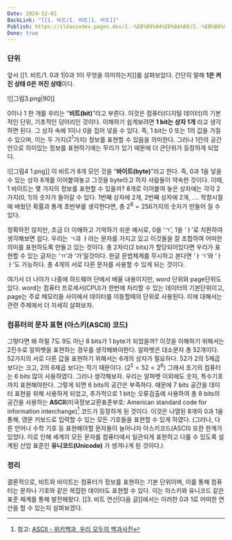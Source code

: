 ```yaml
---
Date: 2024-12-02
BackLink: "[[1. 비트/1. 비트|1. 비트]]"
Publish: https://ildanindev.pages.dev/1.-%EB%B9%84%ED%8A%B8/2.-%EB%B9%84%ED%8A%B8(bit)
Done: true
---
```

### 단위
앞서 [[1. 비트/1. 0과 1|0과 1이 무엇을 의미하는지]]를 살펴보았다. 간단히 말해 **1은 켜진 상태 0은 꺼진 상태**이다.



![[그림3.png|90]]

0이나 1 한 개를 우리는 “**비트(bit)**”라고 부른다. 이것은 컴퓨터(디지털 데이터)의 기본적인 단위, 기초적인 덩어리인 것이다. 이해하기 쉽게보려면 **1 bit는 상자 1개** 라고 생각하면 된다. 그 상자 속에 1이나 0을 집어 넣을 수 있다. 즉, 1 bit는 0 또는 1의 값을 가질 수 있으며, 이는 두 가지($2^1$가지) 정보를 표현할 수 있음을 의미한다. 그러나 1칸의 공간 만으로 의미있는 정보를 표현하기에는 무리가 있기 때문에 더 큰단위가 등장하게 되었다.



![[그림4 1.png]]
이 비트가 8개 모인 것을 “**바이트(byte)**”라고 한다. 즉, 0과 1을 넣을 수 있는 상자 8개를 이어붙여놓고 그것을 byte라고 하자 사람들이 약속한 것이다. 이때, 1 바이트는 몇 가지의 정보를 표현할 수 있을까? 8개로 이어붙여 놓은 상자에는 각각 2가지(0, 1)의 숫자가 들어갈 수 있다. 1번째 상자에 2개, 2번째 상자에 2개, …. 학창시절에 배웠던 확률과 통계 초반부를 생각한다면, 총 $2^8 = 256$가지의 숫자가 만들어 질 수 있다.

정확하진 않지만, 조금 더 이해하고 기억하기 쉬운 예시로, 0을 ‘ㄱ’, 1을 ‘ㅏ’로 치환하여 생각해보면 쉽다. 우리는 ㄱ과 ㅏ라는 문자를 가지고 있고 이것들을 잘 조합하여 어떠한 의미를 표현하도록 만들고 있는 것이다. 총 2자리(2 bits)가 할당되어있다면 우리가 표현할 수 있는 글자는 ‘ㄲ’과 ‘가’일것이다. 한글 문법체계를 무시하고 본다면 ‘ㅏㄱ’와 ‘ㅏㅏ’도 가능하다. 총 4개의 서로 다른 문자를 사용할 수 있게 되는 것이다.

여기서 더 나아가 나중에 하드웨어 단에서 배울 내용이지만, word 단위와 page단위도 있다. word는 컴퓨터 프로세서(CPU)가 한번에 처리할 수 있는 데이터의 기본단위이고, page는 주로 메모리들 사이에서 데이터를 이동할때의 단위로 사용된다. 이에 대해서는 관련 주제에서 더 자세히 살펴보자.



### 컴퓨터의 문자 표현 (아스키(ASCII) 코드)
그렇다면 왜 하필 7도 9도 아닌 8 bits가 1 byte가 되었을까? 이것을 이해하기 위해서는 2진수로 알파벳을 표현하는 경우를 생각해봐야한다. 알파벳은 대소문자 총 52개이다. 52가지의 서로 다른 값을 표현하기 위해서는 6개의 상자가 필요하다. 52가 2의 5제곱 보다는 크고, 2의 6제곱 보다는 작기 때문이다. ($2^5 < 52 < 2^6$) 그래서 초기의 컴퓨터는 6 bits 많이 사용하였다. 그러나 생각해보자. 우리는 알파벳 이외에도 숫자, 특수기호까지 표현해야한다. 그렇게 되면 6 bits의 공간은 부족하다. 때문에 7 bits 공간을 데이터 표현을 위해 사용하게 되었고, 추가적으로 1 bit는 오류검출에 사용하여 총 8 bits의 공간을 사용하는 **ASCII**(미국정보교환표준부호: American standard code for information interchange)[^8] 코드가 등장하게 된 것이다. 이것은 나열된 8개의 0과 1을 통해, 영문 키보드로 입력할 수 있는 모든 기호들을 표현할 수 있게 하였다.
(그러나, 다른 언어나 수학 기호 등 표현해야할 문자들이 늘어나자 아스키코드(ASCII) 또한 한계가 있었다. 이로 인해 세계의 모든 문자를 컴퓨터에서 일관되게 표현하고 다룰 수 있도록 설계된 산업 표준인 **유니코드(Unicode)** 가 생겨나게 된 것이다.)

### 정리
결론적으로, 비트와 바이트는 컴퓨터가 정보를 표현하는 기본 단위이며, 이를 통해 컴퓨터는 문자나 기호와 같은 복잡한 데이터도 표현할 수 있다. 이는 아스키와 유니코드 같은 표준 체계를 통해 발전해왔다.  [[3. 비트 연산|다음 글]]에서는 이러한 0과 1로 어떠한 연산을 할 수 있는지 살펴보겠다.





[^8]: 참고: [ASCII - 위키백과, 우리 모두의 백과사전](https://ko.wikipedia.org/wiki/ASCII)
